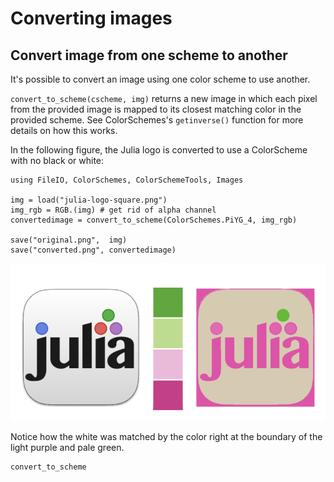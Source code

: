 # Converting images

## Convert image from one scheme to another

It's possible to convert an image using one color scheme to use another.

`convert_to_scheme(cscheme, img)` returns a new image in which each pixel from the provided image is mapped to its closest matching color in the provided scheme. See ColorSchemes's `getinverse()` function for more details on how this works.

In the following figure, the Julia logo is converted to use a ColorScheme with no black or white:

```
using FileIO, ColorSchemes, ColorSchemeTools, Images

img = load("julia-logo-square.png")
img_rgb = RGB.(img) # get rid of alpha channel
convertedimage = convert_to_scheme(ColorSchemes.PiYG_4, img_rgb)

save("original.png",  img)
save("converted.png", convertedimage)
```

!["julia logo converted"](assets/figures/logosconverted.png)

Notice how the white was matched by the color right at the boundary of the light purple and pale green.

```@docs
convert_to_scheme
```
